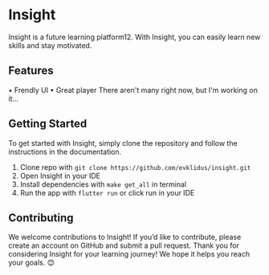 # Insight
Insight is a future learning platform12. With Insight, you can easily learn new skills and stay motivated.

## Features
• Frendly UI
• Great player
There aren't many right now, but I'm working on it...

## Getting Started
To get started with Insight, simply clone the repository and follow the instructions in the documentation.
1. Clone repo with `git clone https://github.com/evklidus/insight.git`
2. Open Insight in your IDE
3. Install dependencies with `make get_all` in terminal
4. Run the app with `flutter run` or click run in your IDE

## Contributing
We welcome contributions to Insight! If you’d like to contribute, please create an account on GitHub and submit a pull request.
Thank you for considering Insight for your learning journey! We hope it helps you reach your goals. 😊
